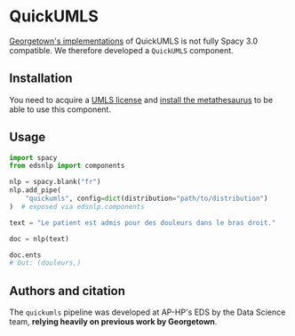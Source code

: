 # QuickUMLS

[Georgetown's implementations](https://github.com/Georgetown-IR-Lab/QuickUMLS) of QuickUMLS is not fully Spacy 3.0 compatible. We therefore developed a `QuickUMLS` component.

## Installation

You need to acquire a [UMLS license](https://uts.nlm.nih.gov/uts/signup-login) and [install the metathesaurus](https://www.nlm.nih.gov/research/umls/index.html) to be able to use this component.

## Usage

```python
import spacy
from edsnlp import components

nlp = spacy.blank("fr")
nlp.add_pipe(
    "quickumls", config=dict(distribution="path/to/distribution")
)  # exposed via edsnlp.components

text = "Le patient est admis pour des douleurs dans le bras droit."

doc = nlp(text)

doc.ents
# Out: (douleurs,)
```

## Authors and citation

The `quickumls` pipeline was developed at AP-HP's EDS by the Data Science team, **relying heavily on previous work by Georgetown**.
